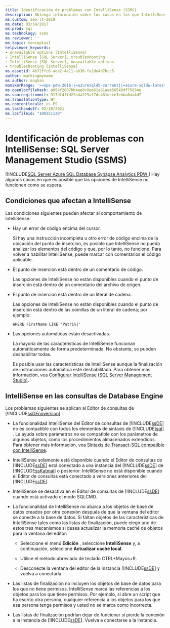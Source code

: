 ```yaml
---
title: Identificación de problemas con IntelliSense (SSMS)
description: Obtenga información sobre los casos en los que IntelliSense de SQL Server Management Studio (SSMS) no funciona de la forma esperada.
ms.custom: seo-lt-2019
ms.date: 03/14/2017
ms.prod: sql
ms.technology: ssms
ms.reviewer: ''
ms.topic: conceptual
helpviewer_keywords:
- unavailable options [IntelliSense]
- IntelliSense [SQL Server], troubleshooting
- IntelliSense [SQL Server], unavailable options
- troubleshooting [IntelliSense]
ms.assetid: 4b72ffc6-aea2-4e11-ab36-fa2de4d7bcc5
author: markingmyname
ms.author: maghan
monikerRange: '>=aps-pdw-2016||=azuresqldb-current||=azure-sqldw-latest||>=sql-server-2016||>=sql-server-linux-2017||=azuresqldb-mi-current'
ms.openlocfilehash: a054f2807bb4ae0c8ea61a81aae56548df75834e
ms.sourcegitcommit: 917df4ffd22e4a229af7dc481dcce3ebba0aa4d7
ms.translationtype: HT
ms.contentlocale: es-ES
ms.lasthandoff: 02/10/2021
ms.locfileid: "100351130"
---
```

# <a name="identify-issues-with-intellisense---sql-server-management-studio-ssms"></a>Identificación de problemas con IntelliSense: SQL Server Management Studio (SSMS)
[!INCLUDE[SQL Server Azure SQL Database Synapse Analytics PDW ](../../includes/applies-to-version/sql-asdb-asdbmi-asa-pdw.md)]
  Hay algunos casos en que es posible que las opciones de IntelliSense no funcionen como se espera.  
  
## <a name="conditions-that-affect-intellisense"></a>Condiciones que afectan a IntelliSense  
 Las condiciones siguientes pueden afectar al comportamiento de IntelliSense:  
  
-   Hay un error de código encima del cursor.  
  
     Si hay una instrucción incompleta u otro error de código encima de la ubicación del punto de inserción, es posible que IntelliSense no pueda analizar los elementos del código y que, por lo tanto, no funcione. Para volver a habilitar IntelliSense, puede marcar con comentarios el código aplicable.  
  
-   El punto de inserción está dentro de un comentario de código.  
  
     Las opciones de IntelliSense no están disponibles cuando el punto de inserción está dentro de un comentario del archivo de origen.  
  
-   El punto de inserción está dentro de un literal de cadena.  
  
     Las opciones de IntelliSense no están disponibles cuando el punto de inserción está dentro de las comillas de un literal de cadena; por ejemplo:  
  
     `WHERE FirstName LIKE 'Patri%|'`  
  
-   Las opciones automáticas están desactivadas.  
  
     La mayoría de las características de IntelliSense funcionan automáticamente de forma predeterminada. No obstante, se pueden deshabilitar todas.  
  
     Es posible usar las características de IntelliSense aunque la finalización de instrucciones automática esté deshabilitada. Para obtener más información, vea [Configurar IntelliSense &#40;SQL Server Management Studio&#41;](./configure-intellisense-sql-server-management-studio.md).  
  
## <a name="database-engine-query-intellisense"></a>IntelliSense en las consultas de Database Engine  
 Los problemas siguientes se aplican al Editor de consultas de [!INCLUDE[ssDEnoversion](../../includes/ssdenoversion-md.md)] :  
  
-   La funcionalidad IntelliSense del Editor de consultas de [!INCLUDE[ssDE](../../includes/ssde-md.md)] no es compatible con todos los elementos de sintaxis de [!INCLUDE[tsql](../../includes/tsql-md.md)] . La ayuda sobre parámetros no es compatible con los parámetros de algunos objetos, como los procedimientos almacenados extendidos. Para obtener más información, vea [Sintaxis de Transact-SQL compatible con IntelliSense](./transact-sql-syntax-supported-by-intellisense.md).  
  
-   IntelliSense solamente está disponible cuando el Editor de consultas de [!INCLUDE[ssDE](../../includes/ssde-md.md)] está conectado a una instancia del [!INCLUDE[ssDE](../../includes/ssde-md.md)] de [!INCLUDE[ssKatmai](../../includes/sskatmai-md.md)] o posterior. IntelliSense no está disponible cuando el Editor de consultas está conectado a versiones anteriores del [!INCLUDE[ssDE](../../includes/ssde-md.md)].  
  
-   IntelliSense se desactiva en el Editor de consultas de [!INCLUDE[ssDE](../../includes/ssde-md.md)] cuando está activado el modo SQLCMD.  
  
-   La funcionalidad de IntelliSense no abarca a los objetos de base de datos creados por otra conexión después de que la ventana del editor se conecte a la base de datos. Si faltan objetos de las características de IntelliSense tales como las listas de finalización, puede elegir uno de estos tres mecanismos si desea actualizar la memoria caché de objetos para la ventana del editor:  
  
    -   Seleccione el menú **Edición** , seleccione **IntelliSense** y, a continuación, seleccione **Actualizar caché local**.  
  
    -   Utilice el método abreviado de teclado CTRL+Mayús+R.  
  
    -   Desconecte la ventana del editor de la instancia [!INCLUDE[ssDE](../../includes/ssde-md.md)] y vuelva a conectarla.  
  
-   Las listas de finalización no incluyen los objetos de base de datos para los que no tiene permisos. IntelliSense marca las referencias a los objetos para los que tiene permisos. Por ejemplo, si abre un script que ha escrito otra persona, cualquier referencia a los objetos para los que esa persona tenga permisos y usted no se marca como incorrecta.  
  
-   Las listas de finalización podrían dejar de funcionar si pierde la conexión a la instancia de [!INCLUDE[ssDE](../../includes/ssde-md.md)]. Vuelva a conectarse a la instancia.  
  
